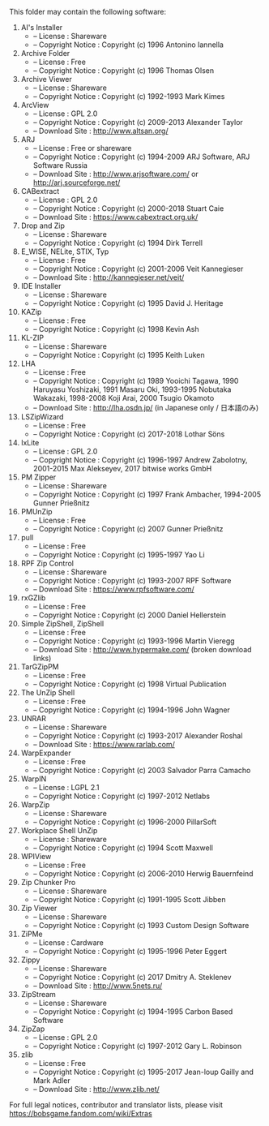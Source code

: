 ﻿This folder may contain the following software:

1. AI's Installer
   - – License : Shareware
   - – Copyright Notice : Copyright (c) 1996 Antonino Iannella
2. Archive Folder
   - – License : Free
   - – Copyright Notice : Copyright (c) 1996 Thomas Olsen
3. Archive Viewer
   - – License : Shareware
   - – Copyright Notice : Copyright (c) 1992-1993 Mark Kimes
4. ArcView
   - – License : GPL 2.0
   - – Copyright Notice : Copyright (c) 2009-2013 Alexander Taylor
   - – Download Site : http://www.altsan.org/
5. ARJ
   - – License : Free or shareware
   - – Copyright Notice : Copyright (c) 1994-2009 ARJ Software, ARJ Software Russia
   - – Download Site : http://www.arjsoftware.com/ or http://arj.sourceforge.net/
6. CABextract
   - – License : GPL 2.0
   - – Copyright Notice : Copyright (c) 2000-2018 Stuart Caie
   - – Download Site : https://www.cabextract.org.uk/
7. Drop and Zip
   - – License : Shareware
   - – Copyright Notice : Copyright (c) 1994 Dirk Terrell
8. E_WISE, NELite, STIX, Typ
   - – License : Free
   - – Copyright Notice : Copyright (c) 2001-2006 Veit Kannegieser
   - – Download Site : http://kannegieser.net/veit/
9. IDE Installer
   - – License : Shareware
   - – Copyright Notice : Copyright (c) 1995 David J. Heritage
10. KAZip
    - – License : Free
    - – Copyright Notice : Copyright (c) 1998 Kevin Ash
11. KL-ZIP
    - – License : Shareware
    - – Copyright Notice : Copyright (c) 1995 Keith Luken
12. LHA
    - – License : Free
    - – Copyright Notice : Copyright (c) 1989 Yooichi Tagawa, 1990 Haruyasu Yoshizaki, 1991 Masaru Oki, 1993-1995 Nobutaka Wakazaki, 1998-2008 Koji Arai, 2000 Tsugio Okamoto
    - – Download Site : http://lha.osdn.jp/ (in Japanese only / 日本語のみ)
13. LSZipWizard
    - – License : Free
    - – Copyright Notice : Copyright (c) 2017-2018 Lothar Söns
14. lxLite
    - – License : GPL 2.0
    - – Copyright Notice : Copyright (c) 1996-1997 Andrew Zabolotny, 2001-2015 Max Alekseyev, 2017 bitwise works GmbH
15. PM Zipper
    - – License : Shareware
    - – Copyright Notice : Copyright (c) 1997 Frank Ambacher, 1994-2005 Gunner Prießnitz
16. PMUnZip
    - – License : Free
    - – Copyright Notice : Copyright (c) 2007 Gunner Prießnitz
17. pull
    - – License : Free
    - – Copyright Notice : Copyright (c) 1995-1997 Yao Li
18. RPF Zip Control
    - – License : Shareware
    - – Copyright Notice : Copyright (c) 1993-2007 RPF Software
    - – Download Site : https://www.rpfsoftware.com/
19. rxGZlib
    - – License : Free
    - – Copyright Notice : Copyright (c) 2000 Daniel Hellerstein
20. Simple ZipShell, ZipShell
    - – License : Free
    - – Copyright Notice : Copyright (c) 1993-1996 Martin Vieregg
    - – Download Site : http://www.hypermake.com/ (broken download links)
21. TarGZipPM
    - – License : Free
    - – Copyright Notice : Copyright (c) 1998 Virtual Publication
22. The UnZip Shell
    - – License : Free
    - – Copyright Notice : Copyright (c) 1994-1996 John Wagner
23. UNRAR
    - – License : Shareware
    - – Copyright Notice : Copyright (c) 1993-2017 Alexander Roshal
    - – Download Site : https://www.rarlab.com/
24. WarpExpander
    - – License : Free
    - – Copyright Notice : Copyright (c) 2003 Salvador Parra Camacho
25. WarpIN
    - – License : LGPL 2.1
    - – Copyright Notice : Copyright (c) 1997-2012 Netlabs
26. WarpZip
    - – License : Shareware
    - – Copyright Notice : Copyright (c) 1996-2000 PillarSoft
27. Workplace Shell UnZip
    - – License : Shareware
    - – Copyright Notice : Copyright (c) 1994 Scott Maxwell
28. WPIView
    - – License : Free
    - – Copyright Notice : Copyright (c) 2006-2010 Herwig Bauernfeind
29. Zip Chunker Pro
    - – License : Shareware
    - – Copyright Notice : Copyright (c) 1991-1995 Scott Jibben
30. Zip Viewer
    - – License : Shareware
    - – Copyright Notice : Copyright (c) 1993 Custom Design Software
31. ZiPMe
    - – License : Cardware
    - – Copyright Notice : Copyright (c) 1995-1996 Peter Eggert
32. Zippy
    - – License : Shareware
    - – Copyright Notice : Copyright (c) 2017 Dmitry A. Steklenev
    - – Download Site : http://www.5nets.ru/
33. ZipStream
    - – License : Shareware
    - – Copyright Notice : Copyright (c) 1994-1995 Carbon Based Software
34. ZipZap
    - – License : GPL 2.0
    - – Copyright Notice : Copyright (c) 1997-2012 Gary L. Robinson
35. zlib
    - – License : Free
    - – Copyright Notice : Copyright (c) 1995-2017 Jean-loup Gailly and Mark Adler
    - – Download Site : http://www.zlib.net/

For full legal notices, contributor and translator lists, please visit https://bobsgame.fandom.com/wiki/Extras